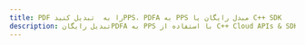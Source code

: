 ---title: PDF را به  تبدیل کنیدPPS، PDFA به PPS مبدل رایگان یا C++ SDKdescription: تبدیل رایگانPDFA به PPS با استفاده از C++ Cloud APIs & SDK همچنین اسناد PDF را در Cloud ایجاد، ویرایش و رندر کنید.---
